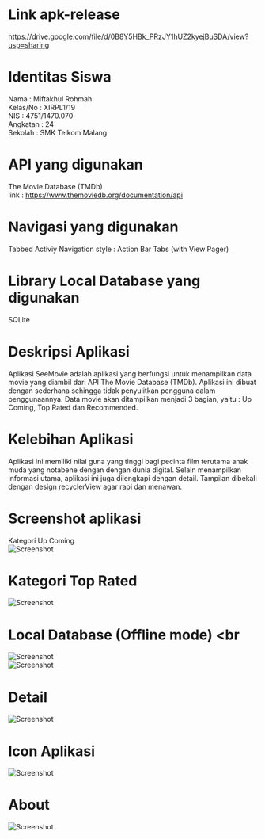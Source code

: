 # Link apk-release
https://drive.google.com/file/d/0B8Y5HBk_PRzJY1hUZ2kyejBuSDA/view?usp=sharing

# Identitas Siswa
Nama : Miftakhul Rohmah <br>
Kelas/No : XIRPL1/19 <br>
NIS : 4751/1470.070 <br>
Angkatan : 24 <br>
Sekolah : SMK Telkom Malang <br>

# API yang digunakan
The Movie Database (TMDb) <br>
link : https://www.themoviedb.org/documentation/api 

# Navigasi yang digunakan
Tabbed Activiy Navigation style : Action Bar Tabs (with View Pager)

# Library Local Database yang digunakan
SQLite

# Deskripsi Aplikasi
Aplikasi SeeMovie adalah aplikasi yang berfungsi untuk menampilkan data movie yang diambil dari 
API The Movie Database (TMDb). Aplikasi ini dibuat dengan sederhana sehingga tidak penyulitkan 
pengguna dalam penggunaannya.
Data movie akan ditampilkan menjadi 3 bagian, yaitu : Up Coming, Top Rated dan Recommended.

# Kelebihan Aplikasi
Aplikasi ini memiliki nilai guna yang tinggi bagi pecinta film terutama anak muda yang notabene 
dengan dengan dunia digital. Selain menampilkan informasi utama, aplikasi ini juga dilengkapi dengan detail.
Tampilan dibekali dengan design recyclerView agar rapi dan menawan.

# Screenshot aplikasi
Kategori Up Coming <br>
![Screenshot](https://github.com/miftakhulrohmah/SeeMovie/blob/master/4.jpg)<br>

# Kategori Top Rated <br>
![Screenshot](https://github.com/miftakhulrohmah/SeeMovie/blob/master/6.jpg)<br>

# Local Database (Offline mode) <br
![Screenshot](https://github.com/miftakhulrohmah/SeeMovie/blob/master/5.jpg)<br>
![Screenshot](https://github.com/miftakhulrohmah/SeeMovie/blob/master/2.jpg)<br>

# Detail
![Screenshot](https://github.com/miftakhulrohmah/SeeMovie/blob/master/5.jpg)<br>

# Icon Aplikasi
![Screenshot](https://github.com/miftakhulrohmah/SeeMovie/blob/master/3.jpg)<br>

# About 
![Screenshot](https://github.com/miftakhulrohmah/SeeMovie/blob/master/7.jpg)<br>
